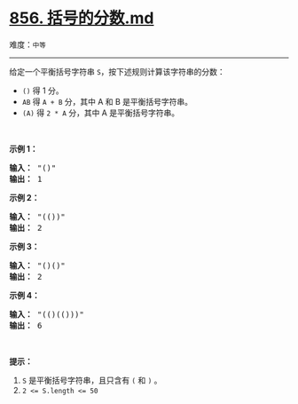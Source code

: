 # [856. 括号的分数.md](https://leetcode-cn.com/problems/score-of-parentheses)

难度：`中等`

---

<p>给定一个平衡括号字符串&nbsp;<code>S</code>，按下述规则计算该字符串的分数：</p>

<ul>
	<li><code>()</code> 得 1 分。</li>
	<li><code>AB</code> 得&nbsp;<code>A + B</code>&nbsp;分，其中 A 和 B 是平衡括号字符串。</li>
	<li><code>(A)</code> 得&nbsp;<code>2 * A</code>&nbsp;分，其中 A 是平衡括号字符串。</li>
</ul>

<p>&nbsp;</p>

<p><strong>示例 1：</strong></p>

<pre><strong>输入： </strong>&quot;()&quot;
<strong>输出： </strong>1
</pre>

<p><strong>示例 2：</strong></p>

<pre><strong>输入： </strong>&quot;(())&quot;
<strong>输出： </strong>2
</pre>

<p><strong>示例&nbsp;3：</strong></p>

<pre><strong>输入： </strong>&quot;()()&quot;
<strong>输出： </strong>2
</pre>

<p><strong>示例&nbsp;4：</strong></p>

<pre><strong>输入： </strong>&quot;(()(()))&quot;
<strong>输出： </strong>6
</pre>

<p>&nbsp;</p>

<p><strong>提示：</strong></p>

<ol>
	<li><code>S</code>&nbsp;是平衡括号字符串，且只含有&nbsp;<code>(</code>&nbsp;和&nbsp;<code>)</code>&nbsp;。</li>
	<li><code>2 &lt;= S.length &lt;= 50</code></li>
</ol>
